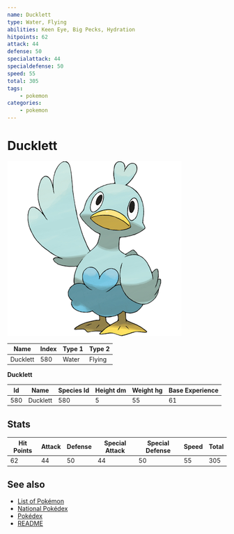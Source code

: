 ```yaml
---
name: Ducklett
type: Water, Flying
abilities: Keen Eye, Big Pecks, Hydration
hitpoints: 62
attack: 44
defense: 50
specialattack: 44
specialdefense: 50
speed: 55
total: 305
tags:
    - pokemon
categories:
    - pokemon
---
```


# Ducklett


![Ducklett](images/580.png)

| **Name** | **Index** | **Type 1** | **Type 2** |
|----|----|----|----|
| Ducklett | 580 | Water | Flying  |

**Ducklett** 




| **Id** | **Name** | **Species Id** | **Height dm** | **Weight hg** | **Base Experience** |
|--------|----------|----------------|------------|------------|---------------------|
| 580 | Ducklett | 580 | 5 | 55 | 61 |



## Stats

| **Hit Points** | **Attack** | **Defense** | **Special Attack** | **Special Defense** | **Speed** | **Total** |
|----------------|------------|-------------|--------------------|---------------------|-----------|-----------|
| 62 | 44 | 50 | 44 | 50 | 55 | 305 |

## See also

- [List of Pokémon](../pokemon.md)
- [National Pokédex](../national_pokedex.md)
- [Pokédex](../pokedex.md)
- [README](../README.md)
